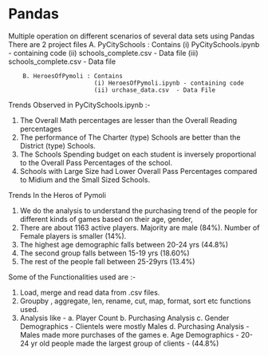  # Pandas
Multiple operation  on different scenarios of several data sets using Pandas
There are 2 project files 
        A. PyCitySchools : Contains 
                           (i) PyCitySchools.ipynb - containing code
                           (ii) schools_complete.csv - Data file 
                           (iii) schools_complete.csv - Data file 
            
        B. HeroesOfPymoli : Contains 
                            (i) HeroesOfPymoli.ipynb - containing code
                            (ii) urchase_data.csv  - Data File
                            
Trends Observed in PyCitySchools.ipynb :- 
1.	 The Overall Math percentages are lesser than the Overall Reading percentages
2.	The performance of The Charter (type) Schools are better than the District (type) Schools.
3.	The Schools Spending budget on each student is inversely proportional to the Overall Pass Percentages of the school.
4.	Schools with Large Size had Lower Overall Pass Percentages compared to Midium and the Small Sized Schools.

Trends In the Heros of Pymoli 
1. We do the analysis to understand the purchasing trend of the people for different kinds of games based on their age, gender, 
2. There are about 1163 active players. Majority are male (84%). Number of Female players is smaller (14%).
3. The highest age demographic falls between 20-24 yrs (44.8%) 
4. The second group falls between 15-19 yrs (18.60%)
5. The rest of the people fall between  25-29yrs (13.4%)

Some of the Functionalities used are :- 
1. Load, merge and read data from .csv files.
2. Groupby , aggregate, len, rename, cut, map, format, sort etc functions used.
3. Analysis like - 
        a. Player Count
        b. Purchasing Analysis
        c. Gender Demographics - Clientels were mostly Males 
        d. Purchasing Analysis - Males made more purchases of the games
        e. Age Demographics - 20-24 yr old people made the largest group of clients - (44.8%) 
